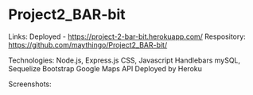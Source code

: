 # Project2_BAR-bit

Links:
Deployed - https://project-2-bar-bit.herokuapp.com/
Respository: https://github.com/maythingo/Project2_BAR-bit/

Technologies:
Node.js, Express.js
CSS, Javascript
Handlebars
mySQL, Sequelize
Bootstrap
Google Maps API
Deployed by Heroku

Screenshots:


